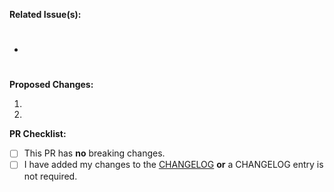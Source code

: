 **Related Issue(s):** 

- #

**Proposed Changes:**

1. 
2. 

**PR Checklist:**

- [ ] This PR has **no** breaking changes.
- [ ] I have added my changes to the [CHANGELOG](https://github.com/radiantearth/stac-api-spec/blob/main/CHANGELOG.md) **or** a CHANGELOG entry is not required.
